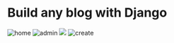 # Build any blog with Django
![home](https://i.imgur.com/3BuMsUW.png)
![admin](https://i.imgur.com/PNC6fYs.png)
![](https://i.imgur.com/RELsBUZ.png)
![create](https://i.imgur.com/lMNazsq.png)
